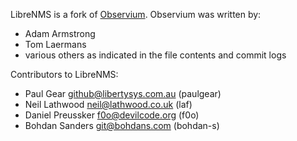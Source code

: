 LibreNMS is a fork of [Observium][1].  Observium was written by:
- Adam Armstrong
- Tom Laermans
- various others as indicated in the file contents and commit logs

Contributors to LibreNMS:
- Paul Gear <github@libertysys.com.au> (paulgear)
- Neil Lathwood <neil@lathwood.co.uk> (laf) 
- Daniel Preussker <f0o@devilcode.org> (f0o) 
- Bohdan Sanders <git@bohdans.com> (bohdan-s)
 
[1]: http://observium.org/ "Observium web site"

